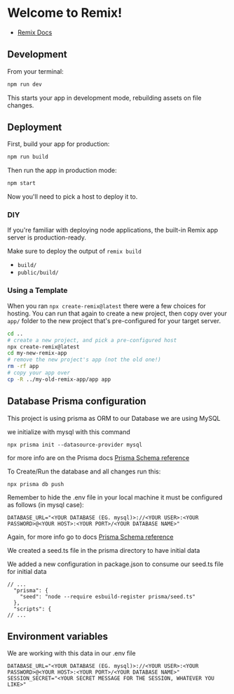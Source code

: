 # Welcome to Remix!

- [Remix Docs](https://remix.run/docs)

## Development

From your terminal:

```sh
npm run dev
```

This starts your app in development mode, rebuilding assets on file changes.

## Deployment

First, build your app for production:

```sh
npm run build
```

Then run the app in production mode:

```sh
npm start
```

Now you'll need to pick a host to deploy it to.

### DIY

If you're familiar with deploying node applications, the built-in Remix app server is production-ready.

Make sure to deploy the output of `remix build`

- `build/`
- `public/build/`

### Using a Template

When you ran `npx create-remix@latest` there were a few choices for hosting. You can run that again to create a new project, then copy over your `app/` folder to the new project that's pre-configured for your target server.

```sh
cd ..
# create a new project, and pick a pre-configured host
npx create-remix@latest
cd my-new-remix-app
# remove the new project's app (not the old one!)
rm -rf app
# copy your app over
cp -R ../my-old-remix-app/app app
```

## Database Prisma configuration

This project is using prisma as ORM to our Database
we are using MySQL

we initialize with mysql with this command

```
npx prisma init --datasource-provider mysql
```

for more info are on the Prisma docs [Prisma Schema reference](https://www.prisma.io/docs/reference/api-reference/prisma-schema-reference)

To Create/Run the database and all changes run this:

```
npx prisma db push
```

Remember to hide the .env file in your local machine it must be configured as follows (in mysql case):

```
DATABASE_URL="<YOUR DATABASE (EG. mysql)>://<YOUR USER>:<YOUR PASSWORD>@<YOUR HOST>:<YOUR PORT>/<YOUR DATABASE NAME>"
```

Again, for more info go to docs [Prisma Schema reference](https://www.prisma.io/docs/reference/api-reference/prisma-schema-reference)

We created a seed.ts file in the prisma directory to have initial data

We added a new configuration in package.json to consume our seed.ts file for initial data

```
// ...
  "prisma": {
    "seed": "node --require esbuild-register prisma/seed.ts"
  },
  "scripts": {
// ...
```
## Environment variables

We are working with this data in our .env file

```
DATABASE_URL="<YOUR DATABASE (EG. mysql)>://<YOUR USER>:<YOUR PASSWORD>@<YOUR HOST>:<YOUR PORT>/<YOUR DATABASE NAME>"
SESSION_SECRET="<YOUR SECRET MESSAGE FOR THE SESSION, WHATEVER YOU LIKE>"
```